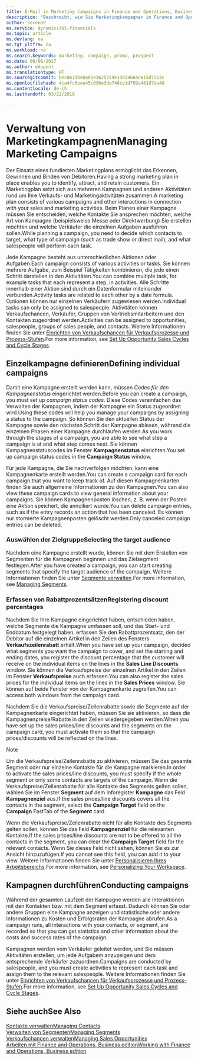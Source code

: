 ```yaml
---
title: E-Mail in Marketing Campaigns in Finance and Operations, Business edition  | Microsoft Docs einrichten
description: "Beschreibt, wie Sie Marketingkampagnen in Finance and Operations, Business edition einrichten und ausführen, um potenzielle Kunden zu identifizieren und Kunden zu behalten."
author: SorenGP
ms.service: dynamics365-financials
ms.topic: article
ms.devlang: na
ms.tgt_pltfrm: na
ms.workload: na
ms.search.keywords: marketing, campaign, promo, prospect
ms.date: 06/06/2017
ms.author: edupont
ms.translationtype: HT
ms.sourcegitcommit: bec0619be0a65e3625759e13d2866ac615d7513c
ms.openlocfilehash: 4ca4fc6eee45c69be3de746ce1d799a481d7ea48
ms.contentlocale: de-ch
ms.lasthandoff: 03/22/2018

---
```

# <a name="managing-marketing-campaigns"></a><span data-ttu-id="83f60-103">Verwaltung von Marketingkampagnen</span><span class="sxs-lookup"><span data-stu-id="83f60-103">Managing Marketing Campaigns</span></span>
<span data-ttu-id="83f60-104">Der Einsatz eines fundierten Marketingplans ermöglicht das Erkennen, Gewinnen und Binden von Debitoren.</span><span class="sxs-lookup"><span data-stu-id="83f60-104">Having a strong marketing plan in place enables you to identify, attract, and retain customers.</span></span> <span data-ttu-id="83f60-105">Ein Marketingplan setzt sich aus mehreren Kampagnen und anderen Aktivitäten rund um Ihre Verkaufs- und Marketingaktivitäten zusammen.</span><span class="sxs-lookup"><span data-stu-id="83f60-105">A marketing plan consists of various campaigns and other interactions in connection with your sales and marketing activities.</span></span> <span data-ttu-id="83f60-106">Beim Planen einer Kampagne müssen Sie entscheiden, welche Kontakte Sie ansprechen möchten, welche Art von Kampagne (beispielsweise Messe oder Direktwerbung) Sie erstellen möchten und welche Verkäufer die einzelnen Aufgaben ausführen sollen.</span><span class="sxs-lookup"><span data-stu-id="83f60-106">While planning a campaign, you need to decide which contacts to target, what type of campaign (such as trade show or direct mail), and what salespeople will perform each task.</span></span>

<span data-ttu-id="83f60-107">Jede Kampagne besteht aus unterschiedlichen Aktionen oder Aufgaben.</span><span class="sxs-lookup"><span data-stu-id="83f60-107">Each campaign consists of various activities or tasks.</span></span> <span data-ttu-id="83f60-108">Sie können mehrere Aufgabe, zum Beispiel Tätigkeiten kombinieren, die jede einen Schritt darstellen in den Aktivitäten.</span><span class="sxs-lookup"><span data-stu-id="83f60-108">You can combine multiple task, for example tasks that each represent a step, in activities.</span></span> <span data-ttu-id="83f60-109">Alle Schritte innerhalb einer Aktion sind durch ein Datenformular miteinander verbunden.</span><span class="sxs-lookup"><span data-stu-id="83f60-109">Activity tasks are related to each other by a date formula.</span></span> <span data-ttu-id="83f60-110">Optionen können nur einzelnen Verkäufern zugewiesen werden.</span><span class="sxs-lookup"><span data-stu-id="83f60-110">Individual tasks can only be assigned to salespeople.</span></span> <span data-ttu-id="83f60-111">Aktivitäten können Verkaufschancen, Verkäufer, Gruppen von Vertriebsmitarbeitern und den Kontakten zugeordnet werden.</span><span class="sxs-lookup"><span data-stu-id="83f60-111">Activities can be assigned to opportunities, salespeople, groups of sales people, and contacts.</span></span> <span data-ttu-id="83f60-112">Weitere Informationen finden Sie unter [Einrichten von Verkaufschancen für Verkaufsprozesse und Prozess-Stufen](marketing-how-setup-opportunity-sales-cycles-stages.md).</span><span class="sxs-lookup"><span data-stu-id="83f60-112">For more information, see [Set Up Opportunity Sales Cycles and Cycle Stages](marketing-how-setup-opportunity-sales-cycles-stages.md).</span></span>

## <a name="defining-individual-campaigns"></a><span data-ttu-id="83f60-113">Einzelkampagne definieren</span><span class="sxs-lookup"><span data-stu-id="83f60-113">Defining individual campaigns</span></span>
<span data-ttu-id="83f60-114">Damit eine Kampagne erstellt werden kann, müssen *Codes für den Kampagnenstatus* eingerichtet werden.</span><span class="sxs-lookup"><span data-stu-id="83f60-114">Before you can create a campaign, you must set up *campaign status codes*.</span></span> <span data-ttu-id="83f60-115">Diese Codes vereinfachen das Verwalten der Kampagnen, indem der Kampagne ein Status zugeordnet wird.</span><span class="sxs-lookup"><span data-stu-id="83f60-115">Using these codes will help you manage your campaigns by assigning a status to the campaign.</span></span> <span data-ttu-id="83f60-116">So können Sie den aktuellen Status der Kampagne sowie den nächsten Schritt der Kampagne ablesen, während die einzelnen Phasen einer Kampagne durchlaufen werden.</span><span class="sxs-lookup"><span data-stu-id="83f60-116">As you work through the stages of a campaign, you are able to see what step a campaign is at and what step comes next.</span></span> <span data-ttu-id="83f60-117">Sie können Kampagnenstatuscodes im Fenster **Kampagnenstatus** einrichten.</span><span class="sxs-lookup"><span data-stu-id="83f60-117">You set up campaign status codes in the **Campaign Status** window.</span></span>

<span data-ttu-id="83f60-118">Für jede Kampagne, die Sie nachverfolgen möchten, kann eine Kampagnenkarte erstellt werden.</span><span class="sxs-lookup"><span data-stu-id="83f60-118">You can create a campaign card for each campaign that you want to keep track of.</span></span> <span data-ttu-id="83f60-119">Auf diesen Kampagnenkarten finden Sie auch allgemeine Informationen zu den Kampagnen.</span><span class="sxs-lookup"><span data-stu-id="83f60-119">You can also view these campaign cards to view general information about your campaigns.</span></span>
<span data-ttu-id="83f60-120">Sie können Kampagnenposten löschen, z. B. wenn der Posten eine Aktion speichert, die annulliert wurde.</span><span class="sxs-lookup"><span data-stu-id="83f60-120">You can delete campaign entries, such as if the entry records an action that has been canceled.</span></span> <span data-ttu-id="83f60-121">Es können nur stornierte Kampagnenposten gelöscht werden.</span><span class="sxs-lookup"><span data-stu-id="83f60-121">Only canceled campaign entries can be deleted.</span></span>

### <a name="selecting-the-target-audience"></a><span data-ttu-id="83f60-122">Auswählen der Zielgruppe</span><span class="sxs-lookup"><span data-stu-id="83f60-122">Selecting the target audience</span></span>
<span data-ttu-id="83f60-123">Nachdem eine Kampagne erstellt wurde, können Sie mit dem Erstellen von Segmenten für die Kampagnen beginnen und das Zielsegment festlegen.</span><span class="sxs-lookup"><span data-stu-id="83f60-123">After you have created a campaign, you can start creating segments that specify the target audience of the campaign.</span></span> <span data-ttu-id="83f60-124">Weitere Informationen finden Sie unter [Segmente verwalten](marketing-segments.md).</span><span class="sxs-lookup"><span data-stu-id="83f60-124">For more information, see [Managing Segments](marketing-segments.md).</span></span>

### <a name="registering-discount-percentages"></a><span data-ttu-id="83f60-125">Erfassen von Rabattprozentsätzen</span><span class="sxs-lookup"><span data-stu-id="83f60-125">Registering discount percentages</span></span>
<span data-ttu-id="83f60-126">Nachdem Sie Ihre Kampagne eingerichtet haben, entschieden haben, welche Segmente die Kampagne umfassen soll, und das Start- und Enddatum festgelegt haben, erfassen Sie den Rabattprozentsatz, den der Debitor auf die einzelnen Artikel in den Zeilen des Fensters **Verkaufszeilenrabatt** erhält.</span><span class="sxs-lookup"><span data-stu-id="83f60-126">When you have set up your campaign, decided what segments you want the campaign to cover, and set the starting and ending dates, you register the discount percentage that the customer will receive on the individual items on the lines in the **Sales Line Discounts** window.</span></span> <span data-ttu-id="83f60-127">Sie können die Verkaufspreise der einzelnen Artikel in den Zeilen im Fenster **Verkaufspreise** auch erfassen.</span><span class="sxs-lookup"><span data-stu-id="83f60-127">You can also register the sales prices for the individual items on the lines in the **Sales Prices** window.</span></span> <span data-ttu-id="83f60-128">Sie können auf beide Fenster von der Kampagnenkarte zugreifen.</span><span class="sxs-lookup"><span data-stu-id="83f60-128">You can access both windows from the campaign card.</span></span>

 <span data-ttu-id="83f60-129">Nachdem Sie die Verkaufspreise/Zeilenrabatte sowie die Segmente auf der Kampagnenkarte eingerichtet haben, müssen Sie sie aktivieren, so dass die Kampagnenpreise/Rabatte in den Zeilen wiedergegeben werden.</span><span class="sxs-lookup"><span data-stu-id="83f60-129">When you have set up the sales prices/line discounts and the segments on the campaign card, you must activate them so that the campaign prices/discounts will be reflected on the lines.</span></span>

> [!NOTE]  
>   <span data-ttu-id="83f60-130">Um die Verkaufspreise/Zeilenrabatte zu aktivieren, müssen Sie das gesamte Segment oder nur einzelne Kontakte für die Kampagne markieren.</span><span class="sxs-lookup"><span data-stu-id="83f60-130">In order to activate the sales prices/line discounts, you must specify if the whole segment or only some contacts are targets of the campaign.</span></span> <span data-ttu-id="83f60-131">Wenn die Verkaufspreise/Zeilenrabatte für alle Kontakte des Segments gelten sollen, wählen Sie im Fenster **Segment** auf dem Inforegister **Kampagne** das Feld **Kampagnenziel** aus.</span><span class="sxs-lookup"><span data-stu-id="83f60-131">If the sales prices/line discounts covers all the contacts in the segment, select the **Campaign Target** field on the **Campaign** FastTab of the **Segment** card.</span></span>

<span data-ttu-id="83f60-132">Wenn die Verkaufspreise/Zeilenrabatte nicht für alle Kontakte des Segments gelten sollen, können Sie das Feld **Kampagnenziel** für die relevanten Kontakte.</span><span class="sxs-lookup"><span data-stu-id="83f60-132">If the sales prices/line discounts are not to be offered to all the contacts in the segment, you can clear the **Campaign Target** field for the relevant contacts.</span></span> <span data-ttu-id="83f60-133">Wenn Sie dieses Feld nicht sehen, können Sie es zur Ansicht hinzuzufügen.</span><span class="sxs-lookup"><span data-stu-id="83f60-133">If you cannot see this field, you can add it to your view.</span></span> <span data-ttu-id="83f60-134">Weitere Informationen finden Sie unter [Personalisieren Ihres Arbeitsbereichs](ui-personalization-user.md).</span><span class="sxs-lookup"><span data-stu-id="83f60-134">For more information, see [Personalizing Your Workspace](ui-personalization-user.md).</span></span>

## <a name="conducting-campaigns"></a><span data-ttu-id="83f60-135">Kampagnen durchführen</span><span class="sxs-lookup"><span data-stu-id="83f60-135">Conducting campaigns</span></span>
<span data-ttu-id="83f60-136">Während der gesamten Laufzeit der Kampagne werden alle Interaktionen mit den Kontakten bzw. mit dem Segment erfasst. Dadurch können Sie oder andere Gruppen eine Kampagne anzeigen und statistische oder andere Informationen zu Kosten und Erfolgsraten der Kampagne abrufen.</span><span class="sxs-lookup"><span data-stu-id="83f60-136">As a campaign runs, all interactions with your contacts, or segment, are recorded so that you can get statistics and other information about the costs and success rates of the campaign.</span></span>

<span data-ttu-id="83f60-137">Kampagnen werden vom Verkäufer geleitet werden, und Sie müssen Aktivitäten erstellen, um jede Aufgabem  anzuzeigen und dem entsprechende Verkäufer zuzuordnen.</span><span class="sxs-lookup"><span data-stu-id="83f60-137">Campaigns are conducted by salespeople, and you must create activities to represent each task and assign them to the relevant salespeople.</span></span> <span data-ttu-id="83f60-138">Weitere Informationen finden Sie unter [Einrichten von Verkaufschancen für Verkaufsprozesse und Prozess-Stufen](marketing-how-setup-opportunity-sales-cycles-stages.md).</span><span class="sxs-lookup"><span data-stu-id="83f60-138">For more information, see [Set Up Opportunity Sales Cycles and Cycle Stages](marketing-how-setup-opportunity-sales-cycles-stages.md).</span></span>

## <a name="see-also"></a><span data-ttu-id="83f60-139">Siehe auch</span><span class="sxs-lookup"><span data-stu-id="83f60-139">See Also</span></span>
[<span data-ttu-id="83f60-140">Kontakte verwalten</span><span class="sxs-lookup"><span data-stu-id="83f60-140">Managing Contacts</span></span>](marketing-contacts.md)  
[<span data-ttu-id="83f60-141">Verwalten von Segmenten</span><span class="sxs-lookup"><span data-stu-id="83f60-141">Managing Segments</span></span>](marketing-segments.md)  
[<span data-ttu-id="83f60-142">Verkaufschancen verwalten</span><span class="sxs-lookup"><span data-stu-id="83f60-142">Managing Sales Opportunities</span></span>](marketing-manage-sales-opportunities.md)  
[<span data-ttu-id="83f60-143">Arbeiten mit Finance and Operations, Business edition</span><span class="sxs-lookup"><span data-stu-id="83f60-143">Working with Finance and Operations, Business edition</span></span>](ui-work-product.md)  

